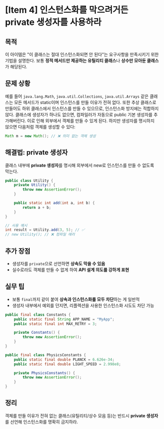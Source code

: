 # [Item 4] 인스턴스화를 막으려거든 private 생성자를 사용하라

## 목적
이 아이템은 "이 클래스는 절대 인스턴스화되면 안 된다"는 요구사항을 만족시키기 위한 기법을 설명한다. 보통 **정적 메서드만 제공하는 유틸리티 클래스**나 **상수만 모아둔 클래스**가 해당된다.

## 문제 상황
예를 들어 `java.lang.Math`, `java.util.Collections`, `java.util.Arrays` 같은 클래스는 모든 메서드가 static이며 인스턴스를 만들 이유가 전혀 없다.
또한 추상 클래스로 만들어도 하위 클래스에서 인스턴스를 만들 수 있으므로, 인스턴스화 방지에는 적합하지 않다.
클래스에 생성자가 하나도 없으면, 컴파일러가 자동으로 public 기본 생성자를 추가해버린다. 이로 인해 외부에서 객체를 만들 수 있게 된다.
하지만 생성자를 명시하지 않으면 다음처럼 객체를 생성할 수 있다:

```java
Math m = new Math(); // ❌ 의미 없는 객체 생성
```

## 해결법: private 생성자
클래스 내부에 **private 생성자**를 명시해 외부에서 new로 인스턴스를 만들 수 없도록 막는다.

```java
public class Utility {
    private Utility() {
        throw new AssertionError();
    }

    public static int add(int a, int b) {
        return a + b;
    }
}

// 사용 예시
int result = Utility.add(3, 5); // ✅
// new Utility(); // ❌ 컴파일 에러
```

## 추가 장점
- 생성자를 `private`으로 선언하면 **상속도 막을 수 있음**
- 실수로라도 객체를 만들 수 없게 하여 **API 설계 의도를 강하게 표현**

## 실무 팁
- 보통 `final`까지 같이 붙여 **상속과 인스턴스화를 모두 차단**하는 게 일반적
- 생성자 내부에서 예외를 던지면, 리플렉션을 사용한 인스턴스화 시도도 차단 가능

```java
public final class Constants {
    public static final String APP_NAME = "MyApp";
    public static final int MAX_RETRY = 3;

    private Constants() {
        throw new AssertionError();
    }
}
```

```java
public final class PhysicsConstants {
    public static final double PLANCK = 6.626e-34;
    public static final double LIGHT_SPEED = 2.998e8;

    private PhysicsConstants() {
        throw new AssertionError();
    }
}
```

## 정리
객체를 만들 이유가 전혀 없는 클래스(유틸리티/상수 모음 등)는 반드시 **private 생성자**를 선언해 인스턴스화를 명확히 금지하라.